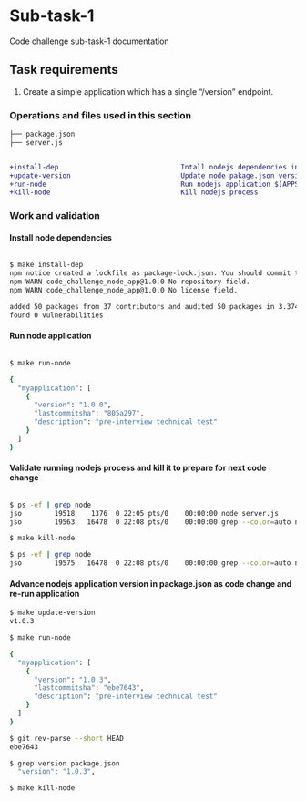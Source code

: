 # Sub-task-1
Code challenge sub-task-1 documentation

## Task requirements

1. Create a simple application which has a single “/version” endpoint.

### Operations and files used in this section

```diff
├── package.json
├── server.js


+install-dep                              Intall nodejs dependencies in package.json
+update-version                           Update node pakage.json version in package.json
+run-node                                 Run nodejs application $(APPS)
+kill-node                                Kill nodejs process
```

### Work and validation 

#### Install node dependencies
```bash

$ make install-dep
npm notice created a lockfile as package-lock.json. You should commit this file.
npm WARN code_challenge_node_app@1.0.0 No repository field.
npm WARN code_challenge_node_app@1.0.0 No license field.

added 50 packages from 37 contributors and audited 50 packages in 3.374s
found 0 vulnerabilities
```

#### Run node application
```bash

$ make run-node

{
  "myapplication": [
    {
      "version": "1.0.0",
      "lastcommitsha": "805a297",
      "description": "pre-interview technical test"
    }
  ]
}
```

#### Validate running nodejs process and kill it to prepare for next code change
```bash

$ ps -ef | grep node
jso        19518    1376  0 22:05 pts/0    00:00:00 node server.js
jso        19563   16478  0 22:08 pts/0    00:00:00 grep --color=auto node

$ make kill-node

$ ps -ef | grep node
jso        19575   16478  0 22:08 pts/0    00:00:00 grep --color=auto node
```

#### Advance nodejs application version in package.json as code change and re-run application
```bash
$ make update-version
v1.0.3

$ make run-node

{
  "myapplication": [
    {
      "version": "1.0.3",
      "lastcommitsha": "ebe7643",
      "description": "pre-interview technical test"
    }
  ]
}

$ git rev-parse --short HEAD
ebe7643

$ grep version package.json
  "version": "1.0.3",

$ make kill-node
```
